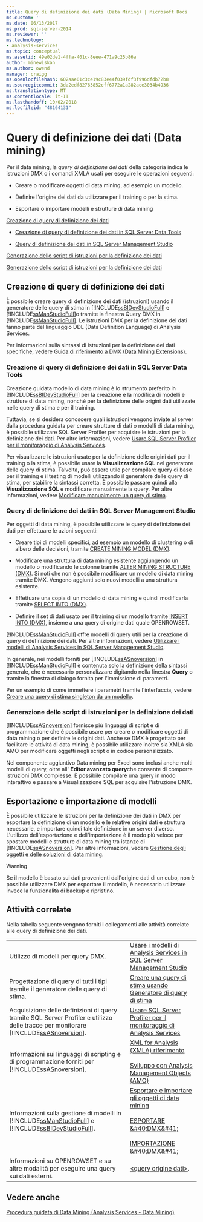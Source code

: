 ```yaml
---
title: Query di definizione dei dati (Data Mining) | Microsoft Docs
ms.custom: ''
ms.date: 06/13/2017
ms.prod: sql-server-2014
ms.reviewer: ''
ms.technology:
- analysis-services
ms.topic: conceptual
ms.assetid: 49e02de1-4ffa-401c-8eee-471a9c25b86a
author: minewiskan
ms.author: owend
manager: craigg
ms.openlocfilehash: 602aae01c3ce19c83e44f039fdf3f996dfdb72b8
ms.sourcegitcommit: 3da2edf82763852cff6772a1a282ace3034b4936
ms.translationtype: MT
ms.contentlocale: it-IT
ms.lasthandoff: 10/02/2018
ms.locfileid: "48164131"
---
```

# <a name="data-definition-queries-data-mining"></a>Query di definizione dei dati (Data mining)
  Per il data mining, la *query di definizione dei dati* della categoria indica le istruzioni DMX o i comandi XMLA usati per eseguire le operazioni seguenti:  
  
-   Creare o modificare oggetti di data mining, ad esempio un modello.  
  
-   Definire l'origine dei dati da utilizzare per il training o per la stima.  
  
-   Esportare o importare modelli e strutture di data mining  
  
 [Creazione di query di definizione dei dati](#bkmk_Create)  
  
-   [Creazione di query di definizione dei dati in SQL Server Data Tools](#bkmk_ssdt)  
  
-   [Query di definizione dei dati in SQL Server Management Studio](#bkmk_SSMS)  
  
 [Generazione dello script di istruzioni per la definizione dei dati](#bkmk_Scripts)  
  
 [Generazione dello script di istruzioni per la definizione dei dati](#bkmk_Export)  
  
##  <a name="bkmk_Create"></a> Creazione di query di definizione dei dati  
 È possibile creare query di definizione dei dati (istruzioni) usando il generatore delle query di stima in [!INCLUDE[ssBIDevStudioFull](../../includes/ssbidevstudiofull-md.md)] e [!INCLUDE[ssManStudioFull](../../includes/ssmanstudiofull-md.md)]o tramite la finestra Query DMX in [!INCLUDE[ssManStudioFull](../../includes/ssmanstudiofull-md.md)]. Le istruzioni DMX per la definizione dei dati fanno parte del linguaggio DDL (Data Definition Language) di Analysis Services.  
  
 Per informazioni sulla sintassi di istruzioni per la definizione dei dati specifiche, vedere [Guida di riferimento a DMX &#40;Data Mining Extensions&#41;](/sql/dmx/data-mining-extensions-dmx-reference).  
  
###  <a name="bkmk_ssdt"></a> Creazione di query di definizione dei dati in SQL Server Data Tools  
 Creazione guidata modello di data mining è lo strumento preferito in [!INCLUDE[ssBIDevStudioFull](../../includes/ssbidevstudiofull-md.md)] per la creazione e la modifica di modelli e strutture di data mining, nonché per la definizione delle origini dati utilizzate nelle query di stima e per il training.  
  
 Tuttavia, se si desidera conoscere quali istruzioni vengono inviate al server dalla procedura guidata per creare strutture di dati o modelli di data mining, è possibile utilizzare SQL Server Profiler per acquisire le istruzioni per la definizione dei dati. Per altre informazioni, vedere [Usare SQL Server Profiler per il monitoraggio di Analysis Services](../instances/use-sql-server-profiler-to-monitor-analysis-services.md).  
  
 Per visualizzare le istruzioni usate per la definizione delle origini dati per il training o la stima, è possibile usare la **Visualizzazione SQL** nel generatore delle query di stima. Talvolta, può essere utile per compilare query di base per il training e il testing di modelli utilizzando il generatore delle query di stima, per stabilire la sintassi corretta. È possibile passare quindi alla **Visualizzazione SQL** e modificare manualmente la query. Per altre informazioni, vedere [Modificare manualmente un query di stima](manually-edit-a-prediction-query.md).  
  
###  <a name="bkmk_SSMS"></a> Query di definizione dei dati in SQL Server Management Studio  
 Per oggetti di data mining, è possibile utilizzare le query di definizione dei dati per effettuare le azioni seguenti:  
  
-   Creare tipi di modelli specifici, ad esempio un modello di clustering o di albero delle decisioni, tramite [CREATE MINING MODEL &#40;DMX&#41;](/sql/dmx/create-mining-model-dmx).  
  
-   Modificare una struttura di data mining esistente aggiungendo un modello o modificando le colonne tramite [ALTER MINING STRUCTURE &#40;DMX&#41;](/sql/dmx/alter-mining-structure-dmx). Si noti che non è possibile modificare un modello di data mining tramite DMX. Vengono aggiunti solo nuovi modelli a una struttura esistente.  
  
-   Effettuare una copia di un modello di data mining e quindi modificarla tramite [SELECT INTO &#40;DMX&#41;](/sql/dmx/select-into-dmx).  
  
-   Definire il set di dati usato per il training di un modello tramite [INSERT INTO &#40;DMX&#41;](/sql/dmx/insert-into-dmx), insieme a una query di origine dati quale OPENROWSET.  
  
 [!INCLUDE[ssManStudioFull](../../includes/ssmanstudiofull-md.md)] offre modelli di query utili per la creazione di query di definizione dei dati. Per altre informazioni, vedere [Utilizzare i modelli di Analysis Services in SQL Server Management Studio](../instances/use-analysis-services-templates-in-sql-server-management-studio.md).  
  
 In generale, nei modelli forniti per [!INCLUDE[ssASnoversion](../../includes/ssasnoversion-md.md)] in [!INCLUDE[ssManStudioFull](../../includes/ssmanstudiofull-md.md)] è contenuta solo la definizione della sintassi generale, che è necessario personalizzare digitando nella finestra **Query** o tramite la finestra di dialogo fornita per l'immissione di parametri.  
  
 Per un esempio di come immettere i parametri tramite l'interfaccia, vedere [Creare una query di stima singleton da un modello](create-a-singleton-prediction-query-from-a-template.md).  
  
###  <a name="bkmk_Scripts"></a> Generazione dello script di istruzioni per la definizione dei dati  
 [!INCLUDE[ssASnoversion](../../includes/ssasnoversion-md.md)] fornisce più linguaggi di script e di programmazione che è possibile usare per creare o modificare oggetti di data mining o per definire le origini dati.  Anche se DMX è progettato per facilitare le attività di data mining, è possibile utilizzare inoltre sia XMLA sia AMO per modificare oggetti negli script o in codice personalizzato.  
  
 Nel componente aggiuntivo Data mining per Excel sono inclusi anche molti modelli di query, oltre all' **Editor avanzato query**che consente di comporre istruzioni DMX complesse. È possibile compilare una query in modo interattivo e passare a Visualizzazione SQL per acquisire l'istruzione DMX.  
  
##  <a name="bkmk_Export"></a> Esportazione e importazione di modelli  
 È possibile utilizzare le istruzioni per la definizione dei dati in DMX per esportare la definizione di un modello e le relative origini dati e struttura necessarie, e importare quindi tale definizione in un server diverso. L'utilizzo dell'esportazione e dell'importazione è il modo più veloce per spostare modelli e strutture di data mining tra istanze di [!INCLUDE[ssASnoversion](../../includes/ssasnoversion-md.md)]. Per altre informazioni, vedere [Gestione degli oggetti e delle soluzioni di data mining](management-of-data-mining-solutions-and-objects.md).  
  
> [!WARNING]  
>  Se il modello è basato sui dati provenienti dall'origine dati di un cubo, non è possibile utilizzare DMX per esportare il modello, è necessario utilizzare invece la funzionalità di backup e ripristino.  
  
##  <a name="bkmk_Tasks"></a> Attività correlate  
 Nella tabella seguente vengono forniti i collegamenti alle attività correlate alle query di definizione dei dati.  
  
|||  
|-|-|  
|Utilizzo di modelli per query DMX.|[Usare i modelli di Analysis Services in SQL Server Management Studio](../instances/use-analysis-services-templates-in-sql-server-management-studio.md)|  
|Progettazione di query di tutti i tipi tramite il generatore delle query di stima.|[Creare una query di stima usando Generatore di query di stima](create-a-prediction-query-using-the-prediction-query-builder.md)|  
|Acquisizione delle definizioni di query tramite SQL Server Profiler e utilizzo delle tracce per monitorare [!INCLUDE[ssASnoversion](../../includes/ssasnoversion-md.md)].|[Usare SQL Server Profiler per il monitoraggio di Analysis Services](../instances/use-sql-server-profiler-to-monitor-analysis-services.md)|  
|Informazioni sui linguaggi di scripting e di programmazione forniti per [!INCLUDE[ssASnoversion](../../includes/ssasnoversion-md.md)].|[XML for Analysis &#40;XMLA&#41; riferimento](../xmla/xml-for-analysis-xmla-reference.md)<br /><br /> [Sviluppo con Analysis Management Objects &#40;AMO&#41;](../multidimensional-models/analysis-management-objects/developing-with-analysis-management-objects-amo.md)|  
|Informazioni sulla gestione di modelli in [!INCLUDE[ssManStudioFull](../../includes/ssmanstudiofull-md.md)] e [!INCLUDE[ssBIDevStudioFull](../../includes/ssbidevstudiofull-md.md)].|[Esportare e importare gli oggetti di data mining](export-and-import-data-mining-objects.md)<br /><br /> [ESPORTARE &AMP;#40;DMX&AMP;#41;](/sql/dmx/export-dmx)<br /><br /> [IMPORTAZIONE &AMP;#40;DMX&AMP;#41;](/sql/dmx/import-dmx)|  
|Informazioni su OPENROWSET e su altre modalità per eseguire una query sui dati esterni.|[&#60;query origine dati&#62;](/sql/dmx/source-data-query).|  
  
## <a name="see-also"></a>Vedere anche  
 [Procedura guidata di Data Mining &#40;Analysis Services - Data Mining&#41;](data-mining-wizard-analysis-services-data-mining.md)  
  
  
